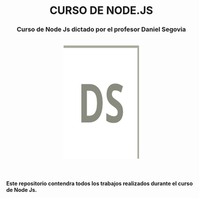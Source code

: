 
<div align="center">

# CURSO DE NODE.JS 
<h3>Curso de Node Js dictado por el profesor Daniel Segovia</h3>

</div>
<br>

<div align="center">
<img src="/cropped-logo_ds.png" alt="Logo DS" width="200" height="300">
</div>
<br>
<br>
<div class="textos">
<h4>Este repositorio contendra todos los trabajos realizados durante el curso de Node Js.</h4>
</div>
